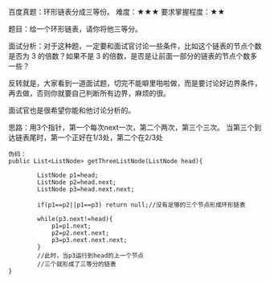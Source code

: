 百度真题：环形链表分成三等份。
难度：★★★
要求掌握程度：★★

题目：给一个环形链表，请你将他三等分。

面试分析：对于这种题，一定要和面试官讨论一些条件，比如这个链表的节点个数是否为 3 的倍数？如果不是 3 的倍数，是否是让前面一部分的链表的节点个数多一些？

反转就是，大家看到一道面试题，切完不能噼里啪啦做，而是要讨论好边界条件，再去做，否则你就要自己判断所有边界，麻烦的很。

面试官也是很希望你能和他讨论分析的。

思路：用3个指针，第一个每次next一次，第二个两次，第三个三次。
当第三个到达链表尾时，第一个正好在1/3处，第二个在2/3处


```
伪码：
public List<ListNode> getThreeListNode(ListNode head){

		ListNode p1=head;
		ListNode p2=head.next;
		ListNode p3=head.next.next;
		
		if(p1==p2||p1==p3) return null;//没有足够的三个节点形成环形链表
		
		while(p3.next!=head){
			p1=p1.next;
			p2=p2.next.next;
			p3=p3.next.next.next;
		}
		//此时，当p3运行到head的上一个节点
		//三个就形成了三等分的链表
}

```